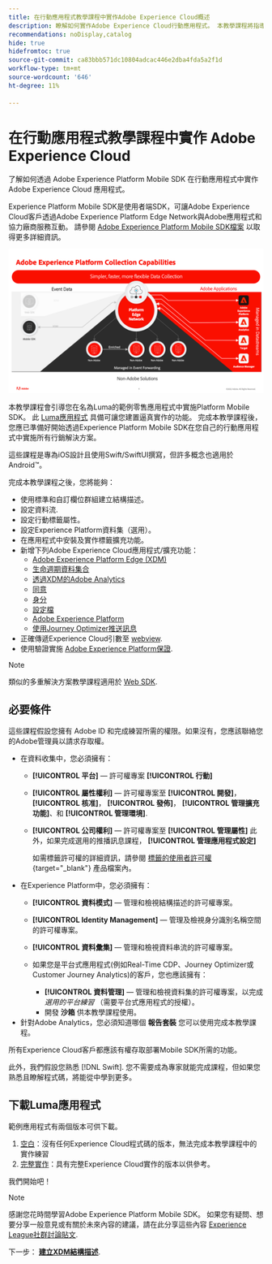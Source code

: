 ```yaml
---
title: 在行動應用程式教學課程中實作Adobe Experience Cloud概述
description: 瞭解如何實作Adobe Experience Cloud行動應用程式。 本教學課程將指導您在一個範例Swift應用程式中實施Experience Cloud應用程式。
recommendations: noDisplay,catalog
hide: true
hidefromtoc: true
source-git-commit: ca83bbb571dc10804adcac446e2dba4fda5a2f1d
workflow-type: tm+mt
source-wordcount: '646'
ht-degree: 11%

---
```


# 在行動應用程式教學課程中實作 Adobe Experience Cloud

了解如何透過 Adobe Experience Platform Mobile SDK 在行動應用程式中實作 Adobe Experience Cloud 應用程式。

Experience Platform Mobile SDK是使用者端SDK，可讓Adobe Experience Cloud客戶透過Adobe Experience Platform Edge Network與Adobe應用程式和協力廠商服務互動。 請參閱 [Adobe Experience Platform Mobile SDK檔案](https://developer.adobe.com/client-sdks/documentation/) 以取得更多詳細資訊。

![建置設定](assets/data-collection-mobile-sdk.png)


本教學課程會引導您在名為Luma的範例零售應用程式中實施Platform Mobile SDK。 此 [Luma應用程式](https://github.com/Adobe-Marketing-Cloud/Luma-iOS-Mobile-App) 具備可讓您建置逼真實作的功能。 完成本教學課程後，您應已準備好開始透過Experience Platform Mobile SDK在您自己的行動應用程式中實施所有行銷解決方案。

這些課程是專為iOS設計且使用Swift/SwiftUI撰寫，但許多概念也適用於Android™。

完成本教學課程之後，您將能夠：

* 使用標準和自訂欄位群組建立結構描述。
* 設定資料流.
* 設定行動標籤屬性。
* 設定Experience Platform資料集（選用）。
* 在應用程式中安裝及實作標籤擴充功能。
* 新增下列Adobe Experience Cloud應用程式/擴充功能：
   * [Adobe Experience Platform Edge (XDM)](events.md)
   * [生命週期資料集合](lifecycle-data.md)
   * [透過XDM的Adobe Analytics](analytics.md)
   * [同意](consent.md)
   * [身分](identity.md)
   * [設定檔](profile.md)
   * [Adobe Experience Platform](platform.md)
   * [使用Journey Optimizer推送訊息](journey-optimizer-push.md)
* 正確傳遞Experience Cloud引數至 [webview](web-views.md).
* 使用驗證實施 [Adobe Experience Platform保證](assurance.md).

>[!NOTE]
>
>類似的多重解決方案教學課程適用於 [Web SDK](../tutorial-web-sdk/overview.md).

## 必要條件

這些課程假設您擁有 Adobe ID 和完成練習所需的權限。如果沒有，您應該聯絡您的Adobe管理員以請求存取權。

* 在資料收集中，您必須擁有：
   * **[!UICONTROL 平台]** — 許可權專案 **[!UICONTROL 行動]**
   * **[!UICONTROL 屬性權利]** — 許可權專案至 **[!UICONTROL 開發]**， **[!UICONTROL 核准]**， **[!UICONTROL 發佈]**， **[!UICONTROL 管理擴充功能]**、和 **[!UICONTROL 管理環境]**.
   * **[!UICONTROL 公司權利]** — 許可權專案至 **[!UICONTROL 管理屬性]** 此外，如果完成選用的推播訊息課程， **[!UICONTROL 管理應用程式設定]**

     如需標籤許可權的詳細資訊，請參閱 [標籤的使用者許可權](https://experienceleague.adobe.com/docs/experience-platform/tags/admin/user-permissions.html?lang=zh-Hant){target="_blank"} 產品檔案內。
* 在Experience Platform中，您必須擁有：
   * **[!UICONTROL 資料模式]** — 管理和檢視結構描述的許可權專案。
   * **[!UICONTROL Identity Management]** — 管理及檢視身分識別名稱空間的許可權專案。
   * **[!UICONTROL 資料彙集]** — 管理和檢視資料串流的許可權專案。

   * 如果您是平台式應用程式(例如Real-Time CDP、Journey Optimizer或Customer Journey Analytics)的客戶，您也應該擁有：
      * **[!UICONTROL 資料管理]** — 管理和檢視資料集的許可權專案，以完成 _選用的平台練習_ （需要平台式應用程式的授權）。
      * 開發 **沙箱** 供本教學課程使用。
* 針對Adobe Analytics，您必須知道哪個 **報告套裝** 您可以使用完成本教學課程。

所有Experience Cloud客戶都應該有權存取部署Mobile SDK所需的功能。

此外，我們假設您熟悉 [!DNL Swift]. 您不需要成為專家就能完成課程，但如果您熟悉且瞭解程式碼，將能從中學到更多。

## 下載Luma應用程式

範例應用程式有兩個版本可供下載。

1. [空白](https://github.com/Adobe-Marketing-Cloud/Luma-iOS-Mobile-App{target="_blank"})：沒有任何Experience Cloud程式碼的版本，無法完成本教學課程中的實作練習
1. [完整實作](https://github.com/Adobe-Marketing-Cloud/Luma-iOS-Mobile-App{target="_blank"})：具有完整Experience Cloud實作的版本以供參考。

我們開始吧！

>[!NOTE]
>
>感謝您花時間學習Adobe Experience Platform Mobile SDK。 如果您有疑問、想要分享一般意見或有關於未來內容的建議，請在此分享這些內容 [Experience League社群討論貼文](https://experienceleaguecommunities.adobe.com/t5/adobe-experience-platform-launch/tutorial-discussion-implement-adobe-experience-cloud-in-mobile/td-p/443796).

下一步： **[建立XDM結構描述](create-schema.md)**.

